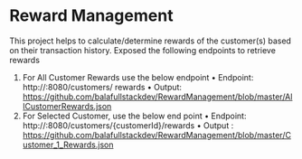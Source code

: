 # Reward Management
This project helps to calculate/determine rewards of the customer(s) based on their transaction history.
Exposed the following endpoints to retrieve rewards 
1.	For All Customer Rewards use the below endpoint 
•	Endpoint: http://<hostname>:8080/customers/ rewards
•	Output: https://github.com/balafullstackdev/RewardManagement/blob/master/AllCustomerRewards.json
2.	For Selected Customer, use the below end point
•	Endpoint:  http://<hostname>:8080/customers/{customerId}/rewards
•	Output : https://github.com/balafullstackdev/RewardManagement/blob/master/Customer_1_Rewards.json
